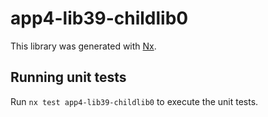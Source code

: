 # app4-lib39-childlib0

This library was generated with [Nx](https://nx.dev).

## Running unit tests

Run `nx test app4-lib39-childlib0` to execute the unit tests.
